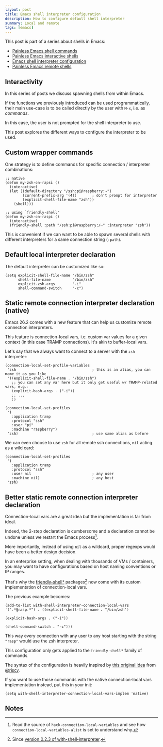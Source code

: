 ```yaml
---
layout: post
title: Emacs shell interpreter configuration
description: How to configure default shell interpreter
summary: Local and remote
tags: [emacs]
---
```


This post is part of a series about shells in Emacs:
- [Painless Emacs shell commands](/2020/01/19/painless-emacs-shell-commands)
- [Painless Emacs interactive shells](/2020/01/21/painless-emacs-interactive-shells)
- [Emacs shell interpreter configuration](/2020/07/07/emacs-remote-shell-interpreter-conf)
- [Painless Emacs remote shells](/2020/07/08/painless-emacs-remote-shells)


## Interactivity

In this series of posts we discuss spawning shells from within Emacs.

If the functions we previously introduced can be used programmatically, their main use-case is to be called directly by the user with `M-x`, i.e. as _commands_.

In this case, the user is not prompted for the shell interpreter to use.

This post explores the different ways to configure the interpreter to be used.


## Custom wrapper commands

One strategy is to define commands for specific connection / interpreter combinations:

```emacs-lisp
;; native
(defun my-zsh-on-rapsi ()
  (interactive)
  (let ((default-directory "/ssh:pi@raspberry:~")
        (current-prefix-arg '(4))       ; don't prompt for interpreter
        (explicit-shell-file-name "zsh"))
    (shell)))

;; using `friendly-shell'
(defun my-zsh-on-raspi ()
  (interactive)
  (friendly-shell :path "/ssh:pi@raspberry:/~" :interpreter "zsh"))
```

This is convenient if we can want to be able to spawn several shells with different interpreters for a same connection string (`:path`).


## Default local interpreter declaration

The default interpreter can be customized like so:


```emacs-lisp
(setq explicit-shell-file-name "/bin/zsh"
      shell-file-name          "/bin/zsh"
      explicit-zsh-args        "-i"
      shell-command-switch     "-c")
```


## Static remote connection interpreter declaration (native)

Emacs 26.2 comes with a new feature that can help us customize remote connection interpreters.

This feature is connection-local vars, i.e. custom var values for a given context (in this case TRAMP connections). It's akin to buffer-local vars.

Let's say that we always want to connect to a server with the `zsh` interpreter:


```emacs-lisp
(connection-local-set-profile-variables
 'zsh                                   ; this is an alias, you can name it as you like
 '((explicit-shell-file-name . "/bin/zsh")
   ;; you can set any var here but it only get useful w/ TRAMP-related vars, e.g.:
   (explicit-bash-args . ("-i"))
   ;; ...
   ))

(connection-local-set-profiles
 '(
   :application tramp
   :protocol "ssh"
   :user "pi"
   :machine "raspberry")
 'zsh)                                  ; use same alias as before
```

We can even choose to use `zsh` for all remote ssh connections, `nil` acting as a wild card:

```emacs-lisp
(connection-local-set-profiles
 '(
   :application tramp
   :protocol "ssh"
   :user nil                            ; any user
   :machine nil)                        ; any host
 'zsh)
```


## Better static remote connection interpreter declaration

Connection-local vars are a great idea but the implementation is far from ideal.

Indeed, the 2-step declaration is cumbersome and a declaration cannot be undone unless we restart the Emacs process[^1].

More importantly, instead of using `nil` as a wildcard, proper regexps would have been a better design decision.

In an enterprise setting, when dealing with thousands of VMs / containers, you may want to have configurations based on host naming conventions or IP ranges.

That's why the [friendly-shell*](https://github.com/p3r7/friendly-shell) packages[^2] now come with its custom implementation of connection-local vars.

The previous example becomes:

```emacs-lisp
(add-to-list with-shell-interpreter-connection-local-vars '(".*@rasp.*") . ((explicit-shell-file-name . "/bin/zsh")
                                                                            (explicit-bash-args . ("-i"))
                                                                            (shell-command-switch . "-c")))
```

This way every connection with any user to any host starting with the string `"rasp"` would use the zsh interpreter.

This configuration only gets applied to the `friendly-shell*` family of commands.

The syntax of the configuration is heavily inspired by [this original idea](https://github.com/riscy/shx-for-emacs/issues/16#issuecomment-586771357) from [@riscy](https://github.com/riscy).

If you want to use those commands with the native connection-local vars implementation instead, put this in your init:

```emacs-lisp
(setq with-shell-interpreter-connection-local-vars-implem 'native)
```


## Notes

[^1]: Read the source of `hack-connection-local-variables` and see how `connection-local-variables-alist` is set to understand why.

[^2]: Since [version 0.2.3 of with-shell-interpreter](https://github.com/p3r7/with-shell-interpreter/releases/tag/0.2.3).
